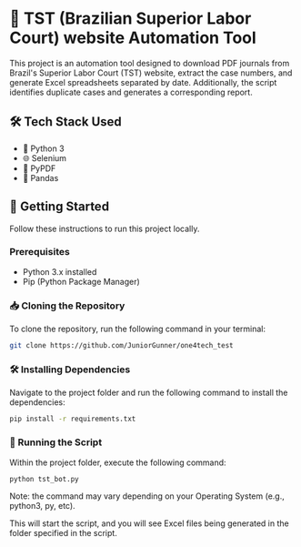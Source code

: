 # 📑 TST (Brazilian Superior Labor Court) website Automation Tool

This project is an automation tool designed to download PDF journals from Brazil's Superior Labor Court (TST) website, extract the case numbers, and generate Excel spreadsheets separated by date. Additionally, the script identifies duplicate cases and generates a corresponding report.

## 🛠️ Tech Stack Used

- 🐍 Python 3
- 🌐 Selenium
- 📄 PyPDF
- 🐼 Pandas

## 🚀 Getting Started

Follow these instructions to run this project locally.

### Prerequisites

- Python 3.x installed
- Pip (Python Package Manager)

### 📥 Cloning the Repository

To clone the repository, run the following command in your terminal:

```bash
git clone https://github.com/JuniorGunner/one4tech_test
```

### 🛠️ Installing Dependencies

Navigate to the project folder and run the following command to install the dependencies:

```bash
pip install -r requirements.txt
```

### 🏃 Running the Script

Within the project folder, execute the following command:

```bash
python tst_bot.py
```

Note: the command may vary depending on your Operating System (e.g., python3, py, etc).

This will start the script, and you will see Excel files being generated in the folder specified in the script.
